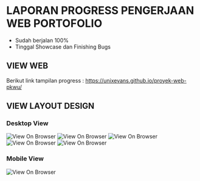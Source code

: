 # LAPORAN PROGRESS PENGERJAAN WEB PORTOFOLIO
- Sudah berjalan 100%
- Tinggal Showcase dan Finishing Bugs

## VIEW WEB
Berikut link tampilan progress :
https://unixevans.github.io/proyek-web-pkwu/

## VIEW LAYOUT DESIGN

### Desktop View

![View On Browser](https://i.postimg.cc/c47Rk14Y/1.png)
![View On Browser](https://i.postimg.cc/7PzzWPY9/2.png)
![View On Browser](https://i.postimg.cc/YSm2C9Py/3.png)
![View On Browser](https://i.postimg.cc/0jjB96Wz/4.png)
![View On Browser](https://i.postimg.cc/ZRGwzfdM/5.png)

### Mobile View

![View On Browser](https://i.postimg.cc/qq3vmDrN/evankamalludin-2.png)
